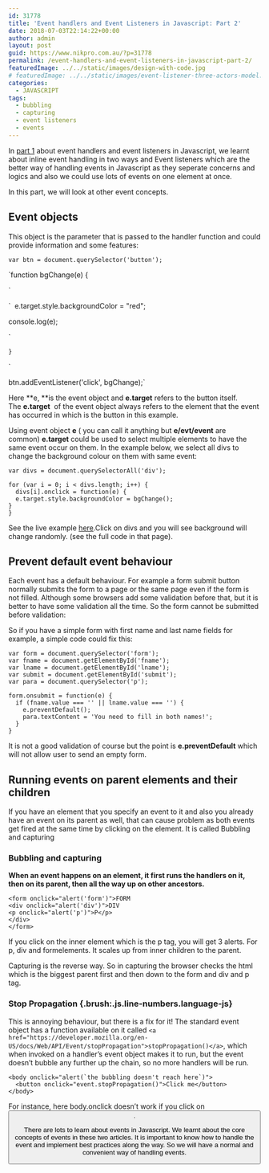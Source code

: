 ```yaml
---
id: 31778
title: 'Event handlers and Event Listeners in Javascript: Part 2'
date: 2018-07-03T22:14:22+00:00
author: admin
layout: post
guid: https://www.nikpro.com.au/?p=31778
permalink: /event-handlers-and-event-listeners-in-javascript-part-2/
featuredImage: ../../static/images/design-with-code.jpg
# featuredImage: ../../static/images/event-listener-three-actors-model.png
categories:
  - JAVASCRIPT
tags:
  - bubbling
  - capturing
  - event listeners
  - events
---
```

In [part 1](https://www.nikpro.com.au/event-handlers-and-event-listeners-in-javascript-part-1/) about event handlers and event listeners in Javascript, we learnt about inline event handling in two ways and Event listeners which are the better way of handling events in Javascript as they seperate concerns and logics and also we could use lots of events on one element at once.

In this part, we will look at other event concepts. 

## Event objects

This object is the parameter that is passed to the handler function and could provide information and some features:

`var btn = document.querySelector('button');`

`function bgChange(e) {

`

`  e.target.style.backgroundColor = "red";

  console.log(e);

`

`} `

` </p>
<p>btn.addEventListener('click', bgChange);`

Here **e, **is the event object and **e.target** refers to the button itself. The **e.target**  of the event object always refers to the element that the event has occurred in which is the button in this example.

Using event object **e** ( you can call it anything but **e/evt/event** are common) **e.target** could be used to select multiple elements to have the same event occur on them. In the example below, we select all divs to change the background colour on them with same event:

`var divs = document.querySelectorAll('div');`

`for (var i = 0; i < divs.length; i++) {`  
`  divs[i].onclick = function(e) {`  
`  e.target.style.backgroundColor = bgChange();`  
`}`  
`}`

See the live example <a href="https://mdn.github.io/learning-area/javascript/building-blocks/events/useful-eventtarget.html" target="_blank" rel="noopener noreferrer">here</a>.Click on divs and you will see background will change randomly. (see the full code in that page).

## Prevent default event behaviour

Each event has a default behaviour. For example a form submit button normally submits the form to a page or the same page even if the form is not filled. Although some browsers add some validation before that, but it is better to have some validation all the time. So the form cannot be submitted before validation:

So if you have a simple form with first name and last name fields for example, a simple code could fix this:

`var form = document.querySelector('form');`  
`var fname = document.getElementById('fname');`  
`var lname = document.getElementById('lname');`  
`var submit = document.getElementById('submit');`  
`var para = document.querySelector('p');`

`form.onsubmit = function(e) {`  
`  if (fname.value === '' || lname.value === '') {`  
`    e.preventDefault();`  
`    para.textContent = 'You need to fill in both names!';`  
`  }`  
`}`

It is not a good validation of course but the point is **e.preventDefault** which will not allow user to send an empty form.

## Running events on parent elements and their children

If you have an element that you specify an event to it and also you already have an event on its parent as well, that can cause problem as both events get fired at the same time by clicking on the element. It is called Bubbling and capturing

### Bubbling and capturing

**When an event happens on an element, it first runs the handlers on it, then on its parent, then all the way up on other ancestors.**

`<form onclick="alert('form')">FORM`  
`<div onclick="alert('div')">DIV`  
`<p onclick="alert('p')">P</p>`  
`</div>`  
`</form>`

If you click on the inner element which is the p tag, you will get 3 alerts. For p, div and formelements. It scales up from inner children to the parent.

Capturing is the reverse way. So in capturing the browser checks the html which is the biggest parent first and then down to the form and div and p tag.

### Stop Propagation {.brush:.js.line-numbers.language-js}

This is annoying behaviour, but there is a fix for it! The standard event object has a function available on it called `<a href="https://developer.mozilla.org/en-US/docs/Web/API/Event/stopPropagation">stopPropagation()</a>`, which when invoked on a handler&#8217;s event object makes it to run, but the event doesn&#8217;t bubble any further up the chain, so no more handlers will be run.

``<body onclick="alert(`the bubbling doesn't reach here`)">``  
`  <button onclick="event.stopPropagation()">Click me</button>`  
`</body>`

For instance, here body.onclick doesn’t work if you click on <button>.

There are lots to learn about events in Javascript. We learnt about the core concepts of events in these two articles. It is important to know how to handle the event and implement best practices along the way. So we will have a normal and convenient way of handling events.
